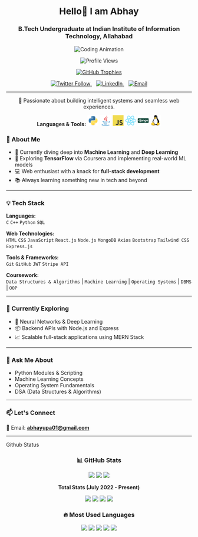 ### <div align="center"><h2>Hello👋 I am Abhay</h2> </div>

<h3 align="center">B.Tech Undergraduate at Indian Institute of Information Technology, Allahabad</h3>

<p align="center">
  <img alt="Coding Animation" src="https://www.lambdatest.com/resources/images/news24.gif" width="400" />
</p>

<p align="center">
  <img src="https://komarev.com/ghpvc/?username=abhayupadhyay" alt="Profile Views" />
</p>

<p align="center">
  <a href="https://github.com/abhayupadhyay">
    <img src="https://github-profile-trophy.vercel.app/?username=abhayupadhyay&theme=radical&column=7" alt="GitHub Trophies" />
  </a>
</p>

<p align="center">
  <a href="https://twitter.com/yourtwitterhandle" target="_blank">
    <img src="https://img.shields.io/twitter/follow/yourtwitterhandle?logo=twitter&style=for-the-badge" alt="Twitter Follow" />
  </a>
  &nbsp;&nbsp;
  <a href="https://www.linkedin.com/in/abhay-upadhyay-134282324/" target="_blank">
    <img src="https://img.shields.io/badge/LinkedIn-0077B5?style=for-the-badge&logo=linkedin&logoColor=white" alt="LinkedIn" />
  </a>
  &nbsp;&nbsp;
  <a href="mailto:abhayupa01@gmail.com" target="_blank">
    <img src="https://img.shields.io/badge/Email-D14836?style=for-the-badge&logo=gmail&logoColor=white" alt="Email" />
  </a>
</p>

---

<p align="center">
  🔭 Passionate about building intelligent systems and seamless web experiences.
</p>

<p align="center">
  <strong>Languages & Tools:</strong>  
  <img src="https://raw.githubusercontent.com/devicons/devicon/master/icons/python/python-original.svg" alt="python" width="30" />  
  <img src="https://raw.githubusercontent.com/devicons/devicon/master/icons/java/java-original.svg" alt="java" width="30" />  
  <img src="https://raw.githubusercontent.com/devicons/devicon/master/icons/javascript/javascript-original.svg" alt="js" width="30" />  
  <img src="https://raw.githubusercontent.com/devicons/devicon/master/icons/react/react-original.svg" alt="react" width="30" />  
  <img src="https://raw.githubusercontent.com/devicons/devicon/master/icons/django/django-original.svg" alt="django" width="30" />  
  <img src="https://raw.githubusercontent.com/devicons/devicon/master/icons/linux/linux-original.svg" alt="linux" width="30" />  
  <!-- add more as you like -->
</p>


### 🚀 About Me

- 🔬 Currently diving deep into **Machine Learning** and **Deep Learning**  
- 🌱 Exploring **TensorFlow** via Coursera and implementing real-world ML models  
- 💻 Web enthusiast with a knack for **full-stack development**  
- 📚 Always learning something new in tech and beyond  

---

### 💡 Tech Stack

**Languages:**  
`C` `C++` `Python` `SQL`

**Web Technologies:**  
`HTML` `CSS` `JavaScript` `React.js` `Node.js` `MongoDB` `Axios` `Bootstrap` `Tailwind CSS` `Express.js`

**Tools & Frameworks:**  
`Git` `GitHub` `JWT` `Stripe API`

**Coursework:**  
`Data Structures & Algorithms` | `Machine Learning` | `Operating Systems` | `DBMS` | `OOP`

---

### 🧠 Currently Exploring

- 🤖 Neural Networks & Deep Learning  
- 📦 Backend APIs with Node.js and Express  
- 📈 Scalable full-stack applications using MERN Stack  

---

### 💬 Ask Me About

- Python Modules & Scripting  
- Machine Learning Concepts  
- Operating System Fundamentals  
- DSA (Data Structures & Algorithms)  

---

### 📫 Let's Connect

📧 Email: **abhayupa01@gmail.com**  


---
Github Status

<h3 align="center">📊 GitHub Stats</h3>

<p align="center">
  <img src="https://img.shields.io/badge/TOTAL%20CONTRIBUTIONS-9341-informational?style=flat-square&logo=github" />
  <img src="https://img.shields.io/badge/CURRENT%20STREAK-47%20DAYS-ff69b4?style=flat-square&logo=fire" />
  <img src="https://img.shields.io/badge/LONGEST%20STREAK-103%20DAYS-ff69b4?style=flat-square&logo=calendar" />
</p>

<p align="center"><strong>Total Stats (July 2022 - Present)</strong></p>

<p align="center">
  <img src="https://img.shields.io/badge/⭐%20Total%20Stars%20Earned-452-yellow?style=flat-square" />
  <img src="https://img.shields.io/badge/📅%20Total%20Commits%20(2025)-687-blue?style=flat-square" />
  <img src="https://img.shields.io/badge/✅%20Total%20PRs-239-brightgreen?style=flat-square" />
  <img src="https://img.shields.io/badge/📈%20Contributions-9,341-lightgrey?style=flat-square" />
</p>

<h3 align="center">🔥 Most Used Languages</h3>

<p align="center">
  <img src="https://img.shields.io/badge/Python-38%%25-blue?style=flat-square&logo=python" />
  <img src="https://img.shields.io/badge/JavaScript-24%%25-yellow?style=flat-square&logo=javascript" />
  <img src="https://img.shields.io/badge/C++-14%%25-blue?style=flat-square&logo=c%2B%2B" />
  <img src="https://img.shields.io/badge/Java-10%%25-red?style=flat-square&logo=java" />
  <img src="https://img.shields.io/badge/HTML/CSS-8%%25-orange?style=flat-square&logo=html5" />
</p>
